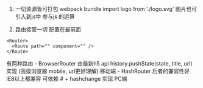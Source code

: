 1. 一切资源皆可打包 webpack bundle
  import logo from './logo.svg' 图片也可引入到js中 参与js 的运算

2. 路由接管一切 配置在最前面
  ```
  <Router>
    <Route path="" component="" />
  </Route>
  ```
  有两种路由
    - BrowserRouter 由最新h5 api history.pushState(state, title, url) 实现 (高级浏览器 mobile, url更好理解) 移动端
    - HashRouter 后者的兼容性好 IE8以上都兼容 可依赖 # + hashchange 实现 PC端